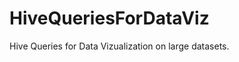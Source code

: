 HiveQueriesForDataViz
=====================

Hive Queries for Data Vizualization on large datasets.
